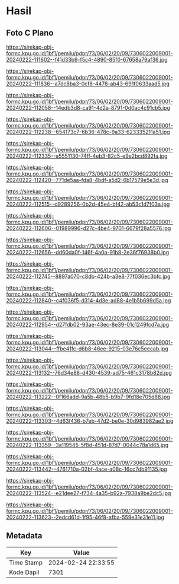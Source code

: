 # Hasil

## Foto C Plano

https://sirekap-obj-formc.kpu.go.id/1bf1/pemilu/pdpr/73/06/02/20/09/7306022009001-20240222-111602--f41d33b9-f5c4-4890-85f0-67658a79af36.jpg

https://sirekap-obj-formc.kpu.go.id/1bf1/pemilu/pdpr/73/06/02/20/09/7306022009001-20240222-111836--a7dc8ba3-0cf8-4478-ab43-691f0633aad5.jpg

https://sirekap-obj-formc.kpu.go.id/1bf1/pemilu/pdpr/73/06/02/20/09/7306022009001-20240222-112058--14edb3d8-ca91-4d2a-8791-0d0ac4c91cb5.jpg

https://sirekap-obj-formc.kpu.go.id/1bf1/pemilu/pdpr/73/06/02/20/09/7306022009001-20240222-112238--654173c7-6b36-478c-9a33-623335211a51.jpg

https://sirekap-obj-formc.kpu.go.id/1bf1/pemilu/pdpr/73/06/02/20/09/7306022009001-20240222-112335--a5551130-74ff-4eb3-82c5-e9e2bcd892fa.jpg

https://sirekap-obj-formc.kpu.go.id/1bf1/pemilu/pdpr/73/06/02/20/09/7306022009001-20240222-112420--771de5aa-fda8-4bdf-a5d2-6b17579e5e3d.jpg

https://sirekap-obj-formc.kpu.go.id/1bf1/pemilu/pdpr/73/06/02/20/09/7306022009001-20240222-112515--d9289256-0b2d-45e4-bf42-ab53c1d7f03a.jpg

https://sirekap-obj-formc.kpu.go.id/1bf1/pemilu/pdpr/73/06/02/20/09/7306022009001-20240222-112606--01989996-d27c-4be4-9701-6679f28a5576.jpg

https://sirekap-obj-formc.kpu.go.id/1bf1/pemilu/pdpr/73/06/02/20/09/7306022009001-20240222-112656--dd60da0f-146f-4a0a-91b8-2e36f76938b0.jpg

https://sirekap-obj-formc.kpu.go.id/1bf1/pemilu/pdpr/73/06/02/20/09/7306022009001-20240222-112745--8897a070-c8db-424b-a3e8-77f036ec3bfc.jpg

https://sirekap-obj-formc.kpu.go.id/1bf1/pemilu/pdpr/73/06/02/20/09/7306022009001-20240222-112840--c4f036f5-d314-4d3e-ad88-4e1b5b699d5a.jpg

https://sirekap-obj-formc.kpu.go.id/1bf1/pemilu/pdpr/73/06/02/20/09/7306022009001-20240222-112954--d27fdb02-93ae-43ec-8e39-01c1249fcd7a.jpg

https://sirekap-obj-formc.kpu.go.id/1bf1/pemilu/pdpr/73/06/02/20/09/7306022009001-20240222-113044--ffbe41fc-d6b8-46ee-9215-03e76c5eecab.jpg

https://sirekap-obj-formc.kpu.go.id/1bf1/pemilu/pdpr/73/06/02/20/09/7306022009001-20240222-113132--76d34e88-d430-4539-ad75-461c3178b82d.jpg

https://sirekap-obj-formc.kpu.go.id/1bf1/pemilu/pdpr/73/06/02/20/09/7306022009001-20240222-113222--0f166add-9a5b-48b5-b9b7-9fd18e705d88.jpg

https://sirekap-obj-formc.kpu.go.id/1bf1/pemilu/pdpr/73/06/02/20/09/7306022009001-20240222-113303--4d63f436-b7eb-47d2-be0e-30d983982ae2.jpg

https://sirekap-obj-formc.kpu.go.id/1bf1/pemilu/pdpr/73/06/02/20/09/7306022009001-20240222-113359--3a119545-5f8d-451d-87d7-0044c78a1d65.jpg

https://sirekap-obj-formc.kpu.go.id/1bf1/pemilu/pdpr/73/06/02/20/09/7306022009001-20240222-113442--4761710a-02bf-4ace-a08c-16cc7db91135.jpg

https://sirekap-obj-formc.kpu.go.id/1bf1/pemilu/pdpr/73/06/02/20/09/7306022009001-20240222-113524--e21dee27-f734-4a35-b92a-7938a9be2dc5.jpg

https://sirekap-obj-formc.kpu.go.id/1bf1/pemilu/pdpr/73/06/02/20/09/7306022009001-20240222-113623--2edcd61d-1f95-46f8-afba-559e31e31e11.jpg


## Metadata

| Key        | Value               |
| ---------- | ------------------- |
| Time Stamp | 2024-02-24 22:33:55 |
| Kode Dapil | 7301                |



